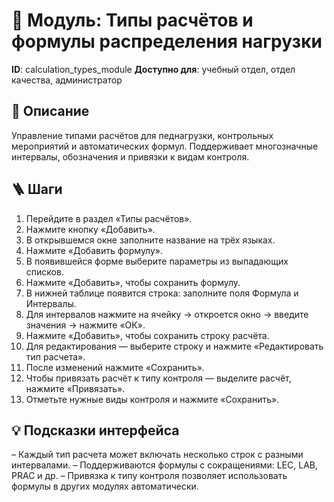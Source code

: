 # 📘 Модуль: Типы расчётов и формулы распределения нагрузки
**ID**: calculation_types_module
**Доступно для**: учебный отдел, отдел качества, администратор

## 📝 Описание
Управление типами расчётов для педнагрузки, контрольных мероприятий и автоматических формул. Поддерживает многозначные интервалы, обозначения и привязки к видам контроля.

## 🪜 Шаги
1. Перейдите в раздел «Типы расчётов».
2. Нажмите кнопку «Добавить».
3. В открывшемся окне заполните название на трёх языках.
4. Нажмите «Добавить формулу».
5. В появившейся форме выберите параметры из выпадающих списков.
6. Нажмите «Добавить», чтобы сохранить формулу.
7. В нижней таблице появится строка: заполните поля Формула и Интервалы.
8. Для интервалов нажмите на ячейку → откроется окно → введите значения → нажмите «ОК».
9. Нажмите «Добавить», чтобы сохранить строку расчёта.
10. Для редактирования — выберите строку и нажмите «Редактировать тип расчета».
11. После изменений нажмите «Сохранить».
12. Чтобы привязать расчёт к типу контроля — выделите расчёт, нажмите «Привязать».
13. Отметьте нужные виды контроля и нажмите «Сохранить».

## 💡 Подсказки интерфейса
– Каждый тип расчета может включать несколько строк с разными интервалами.
– Поддерживаются формулы с сокращениями: LEC, LAB, PRAC и др.
– Привязка к типу контроля позволяет использовать формулы в других модулях автоматически.
